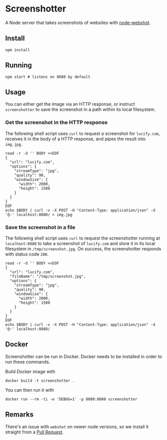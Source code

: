
# Screenshotter

A Node server that takes screenshots of websites
with [node-webshot](https://github.com/brenden/node-webshot).

## Install

```shell
npm install
```

## Running

```shell
npm start # listens on 8080 by default
```

## Usage

You can either get the image via an HTTP response, or instruct `screenshotter`
to save the screenshot in a path within its local filesystem.

### Get the screenshot in the HTTP response

The following shell script uses `curl` to request a screenshot for `lucify.com`,
receives it in the body of a HTTP response, and pipes the result into `img.jpg`.

```shell
read -r -d '' BODY <<EOF
{
  "url": "lucify.com",
  "options": {
    "streamType": "jpg",
    "quality": 90,
    "windowSize": {
      "width": 2000,
      "height": 1500
    }
  }
}
EOF
echo $BODY | curl -v -X POST -H "Content-Type: application/json" -d '@-' localhost:8080/ > img.jpg
```

### Save the screenshot in a file

The following shell script uses `curl` to request the screenshotter running at `localhost:8080`
to take a screenshot of `lucify.com` and store it in its local filesystem in `/tmp/screenshot.jpg`.
On success, the screenshotter responds with status code `200`.

```shell
read -r -d '' BODY <<EOF
{
  "url": "lucify.com",
  "fileName": "/tmp/screenshot.jpg",
  "options": {
    "streamType": "jpg",
    "quality": 90,
    "windowSize": {
      "width": 2000,
      "height": 1500
    }
  }
}
EOF
echo $BODY | curl -v -X POST -H "Content-Type: application/json" -d '@-' localhost:8080/
```

## Docker

Screenshotter can be run in Docker. Docker needs to be installed in order to run these commands.

Build Docker image with
```shell
docker build -t screenshotter .
```

You can then run it with
```shell
docker run --rm -ti -e 'DEBUG=1' -p 8080:8080 screenshotter
```

## Remarks

There's an issue with `webshot` on newer node versions, so we install it straight
from a [Pull Request](https://github.com/brenden/node-webshot/pull/150).

